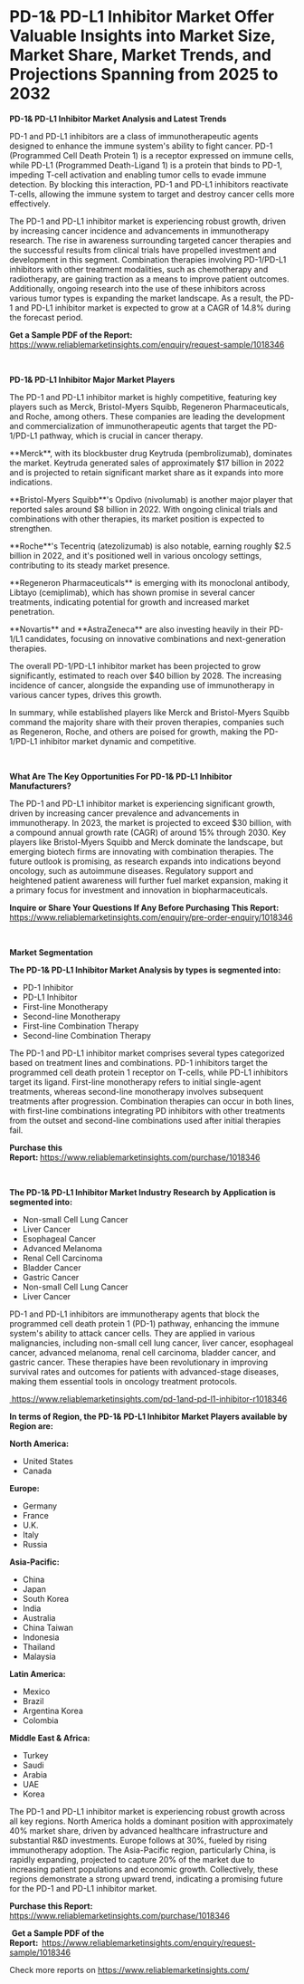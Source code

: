 <p><h1>PD-1& PD-L1 Inhibitor Market Offer Valuable Insights into Market Size, Market Share, Market Trends, and Projections Spanning from 2025 to 2032</h1></p><p><strong>PD-1& PD-L1 Inhibitor Market Analysis and Latest Trends</strong></p>
<p><p>PD-1 and PD-L1 inhibitors are a class of immunotherapeutic agents designed to enhance the immune system's ability to fight cancer. PD-1 (Programmed Cell Death Protein 1) is a receptor expressed on immune cells, while PD-L1 (Programmed Death-Ligand 1) is a protein that binds to PD-1, impeding T-cell activation and enabling tumor cells to evade immune detection. By blocking this interaction, PD-1 and PD-L1 inhibitors reactivate T-cells, allowing the immune system to target and destroy cancer cells more effectively.</p><p>The PD-1 and PD-L1 inhibitor market is experiencing robust growth, driven by increasing cancer incidence and advancements in immunotherapy research. The rise in awareness surrounding targeted cancer therapies and the successful results from clinical trials have propelled investment and development in this segment. Combination therapies involving PD-1/PD-L1 inhibitors with other treatment modalities, such as chemotherapy and radiotherapy, are gaining traction as a means to improve patient outcomes. Additionally, ongoing research into the use of these inhibitors across various tumor types is expanding the market landscape. As a result, the PD-1 and PD-L1 inhibitor market is expected to grow at a CAGR of 14.8% during the forecast period.</p></p>
<p><strong>Get a Sample PDF of the Report:&nbsp;</strong> <a href="https://www.reliablemarketinsights.com/enquiry/request-sample/1018346?utm_campaign=3320&utm_medium=2&utm_source=Github&utm_content=ia&utm_term=21032025&utm_id=pd-1-pd-l1-inhibitor">https://www.reliablemarketinsights.com/enquiry/request-sample/1018346</a></p>
<p>&nbsp;</p>
<p><strong>PD-1& PD-L1 Inhibitor Major Market Players</strong></p>
<p><p>The PD-1 and PD-L1 inhibitor market is highly competitive, featuring key players such as Merck, Bristol-Myers Squibb, Regeneron Pharmaceuticals, and Roche, among others. These companies are leading the development and commercialization of immunotherapeutic agents that target the PD-1/PD-L1 pathway, which is crucial in cancer therapy.</p><p>**Merck**, with its blockbuster drug Keytruda (pembrolizumab), dominates the market. Keytruda generated sales of approximately $17 billion in 2022 and is projected to retain significant market share as it expands into more indications.</p><p>**Bristol-Myers Squibb**'s Opdivo (nivolumab) is another major player that reported sales around $8 billion in 2022. With ongoing clinical trials and combinations with other therapies, its market position is expected to strengthen.</p><p>**Roche**'s Tecentriq (atezolizumab) is also notable, earning roughly $2.5 billion in 2022, and it's positioned well in various oncology settings, contributing to its steady market presence.</p><p>**Regeneron Pharmaceuticals** is emerging with its monoclonal antibody, Libtayo (cemiplimab), which has shown promise in several cancer treatments, indicating potential for growth and increased market penetration.</p><p>**Novartis** and **AstraZeneca** are also investing heavily in their PD-1/L1 candidates, focusing on innovative combinations and next-generation therapies. </p><p>The overall PD-1/PD-L1 inhibitor market has been projected to grow significantly, estimated to reach over $40 billion by 2028. The increasing incidence of cancer, alongside the expanding use of immunotherapy in various cancer types, drives this growth.</p><p>In summary, while established players like Merck and Bristol-Myers Squibb command the majority share with their proven therapies, companies such as Regeneron, Roche, and others are poised for growth, making the PD-1/PD-L1 inhibitor market dynamic and competitive.</p></p>
<p>&nbsp;</p>
<p><strong>What Are The Key Opportunities For PD-1& PD-L1 Inhibitor Manufacturers?</strong></p>
<p><p>The PD-1 and PD-L1 inhibitor market is experiencing significant growth, driven by increasing cancer prevalence and advancements in immunotherapy. In 2023, the market is projected to exceed $30 billion, with a compound annual growth rate (CAGR) of around 15% through 2030. Key players like Bristol-Myers Squibb and Merck dominate the landscape, but emerging biotech firms are innovating with combination therapies. The future outlook is promising, as research expands into indications beyond oncology, such as autoimmune diseases. Regulatory support and heightened patient awareness will further fuel market expansion, making it a primary focus for investment and innovation in biopharmaceuticals.</p></p>
<p><strong>Inquire or Share Your Questions If Any Before Purchasing This Report:</strong> <a href="https://www.reliablemarketinsights.com/enquiry/pre-order-enquiry/1018346?utm_campaign=3320&utm_medium=2&utm_source=Github&utm_content=ia&utm_term=21032025&utm_id=pd-1-pd-l1-inhibitor">https://www.reliablemarketinsights.com/enquiry/pre-order-enquiry/1018346</a></p>
<p>&nbsp;</p>
<p><strong>Market Segmentation</strong></p>
<p><strong>The PD-1& PD-L1 Inhibitor Market Analysis by types is segmented into:</strong></p>
<p><ul><li>PD-1 Inhibitor</li><li>PD-L1 Inhibitor</li><li>First-line Monotherapy</li><li>Second-line Monotherapy</li><li>First-line Combination Therapy</li><li>Second-line Combination Therapy</li></ul></p>
<p><p>The PD-1 and PD-L1 inhibitor market comprises several types categorized based on treatment lines and combinations. PD-1 inhibitors target the programmed cell death protein 1 receptor on T-cells, while PD-L1 inhibitors target its ligand. First-line monotherapy refers to initial single-agent treatments, whereas second-line monotherapy involves subsequent treatments after progression. Combination therapies can occur in both lines, with first-line combinations integrating PD inhibitors with other treatments from the outset and second-line combinations used after initial therapies fail.</p></p>
<p><strong>Purchase this Report:&nbsp;</strong><a href="https://www.reliablemarketinsights.com/purchase/1018346?utm_campaign=3320&utm_medium=2&utm_source=Github&utm_content=ia&utm_term=21032025&utm_id=pd-1-pd-l1-inhibitor">https://www.reliablemarketinsights.com/purchase/1018346</a></p>
<p>&nbsp;</p>
<p><strong>The PD-1& PD-L1 Inhibitor Market Industry Research by Application is segmented into:</strong></p>
<p><ul><li>Non-small Cell Lung Cancer</li><li>Liver Cancer</li><li>Esophageal Cancer</li><li>Advanced Melanoma</li><li>Renal Cell Carcinoma</li><li>Bladder Cancer</li><li>Gastric Cancer</li><li>Non-small Cell Lung Cancer</li><li>Liver Cancer</li></ul></p>
<p><p>PD-1 and PD-L1 inhibitors are immunotherapy agents that block the programmed cell death protein 1 (PD-1) pathway, enhancing the immune system's ability to attack cancer cells. They are applied in various malignancies, including non-small cell lung cancer, liver cancer, esophageal cancer, advanced melanoma, renal cell carcinoma, bladder cancer, and gastric cancer. These therapies have been revolutionary in improving survival rates and outcomes for patients with advanced-stage diseases, making them essential tools in oncology treatment protocols.</p></p>
<p><a href="https://www.reliablemarketinsights.com/pd-1and-pd-l1-inhibitor-r1018346?utm_campaign=3320&utm_medium=2&utm_source=Github&utm_content=ia&utm_term=21032025&utm_id=pd-1-pd-l1-inhibitor">&nbsp;https://www.reliablemarketinsights.com/pd-1and-pd-l1-inhibitor-r1018346</a></p>
<p><strong>In terms of Region, the PD-1& PD-L1 Inhibitor Market Players available by Region are:</strong></p>
<p>
    <p> <strong> North America: </strong>
        <ul>
            <li>United States</li>
            <li>Canada</li>
        </ul>
        </p> 
    <p> <strong> Europe: </strong>
        <ul>
            <li>Germany</li>
            <li>France</li>
            <li>U.K.</li>
            <li>Italy</li>
            <li>Russia</li>
        </ul>
        </p> 
    <p> <strong> Asia-Pacific: </strong>
        <ul>
            <li>China</li>
            <li>Japan</li>
            <li>South Korea</li>
            <li>India</li>
            <li>Australia</li>
            <li>China Taiwan</li>
            <li>Indonesia</li>
            <li>Thailand</li>
            <li>Malaysia</li>
        </ul>
        </p> 
    <p> <strong> Latin America: </strong>
        <ul>
            <li>Mexico</li>
            <li>Brazil</li>
            <li>Argentina Korea</li>
            <li>Colombia</li>
        </ul>
        </p> 
    <p> <strong> Middle East & Africa: </strong>
        <ul>
            <li>Turkey</li>
            <li>Saudi</li>
            <li>Arabia</li>
            <li>UAE</li>
            <li>Korea</li>
        </ul>
    </p>
    </p>
<p><p>The PD-1 and PD-L1 inhibitor market is experiencing robust growth across all key regions. North America holds a dominant position with approximately 40% market share, driven by advanced healthcare infrastructure and substantial R&D investments. Europe follows at 30%, fueled by rising immunotherapy adoption. The Asia-Pacific region, particularly China, is rapidly expanding, projected to capture 20% of the market due to increasing patient populations and economic growth. Collectively, these regions demonstrate a strong upward trend, indicating a promising future for the PD-1 and PD-L1 inhibitor market.</p></p>
<p><strong>Purchase this Report: </strong><a href="https://www.reliablemarketinsights.com/purchase/1018346?utm_campaign=3320&utm_medium=2&utm_source=Github&utm_content=ia&utm_term=21032025&utm_id=pd-1-pd-l1-inhibitor">https://www.reliablemarketinsights.com/purchase/1018346</a></p>
<p>&nbsp;<strong>Get a Sample PDF of the Report:&nbsp;&nbsp;</strong><a href="https://www.reliablemarketinsights.com/enquiry/request-sample/1018346?utm_campaign=3320&utm_medium=2&utm_source=Github&utm_content=ia&utm_term=21032025&utm_id=pd-1-pd-l1-inhibitor">https://www.reliablemarketinsights.com/enquiry/request-sample/1018346</a></p>
<p><strong></strong></p>
<p>Check more reports on <a href="https://www.reliablemarketinsights.com/?utm_campaign=3320&utm_medium=2&utm_source=Github&utm_content=ia&utm_term=21032025&utm_id=pd-1-pd-l1-inhibitor">https://www.reliablemarketinsights.com/</a></p>